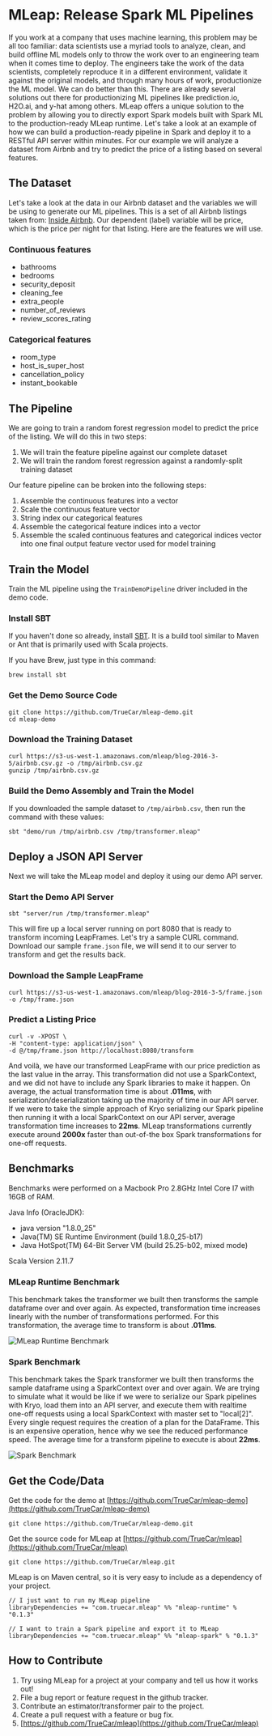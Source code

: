 # MLeap: Release Spark ML Pipelines

If you work at a company that uses machine learning, this problem may be all too familiar: data scientists use a myriad tools to analyze, clean, and build offline ML models only to throw the work over to an engineering team when it comes time to deploy. The engineers take the work of the data scientists, completely reproduce it in a different environment, validate it against the original models, and through many hours of work, productionize the ML model. We can do better than this. There are already several solutions out there for productionizing ML pipelines like prediction.io, H2O.ai, and y-hat among others. MLeap offers a unique solution to the problem by allowing you to directly export Spark models built with Spark ML to the production-ready MLeap runtime. Let's take a look at an example of how we can build a production-ready pipeline in Spark and deploy it to a RESTful API server within minutes. For our example we will analyze a dataset from Airbnb and try to predict the price of a listing based on several features.

## The Dataset

Let's take a look at the data in our Airbnb dataset and the variables we will be using to generate our ML pipelines. This is a set of all Airbnb listings taken from: [Inside Airbnb](http://insideairbnb.com/get-the-data.html). Our dependent (label) variable will be price, which is the price per night for that listing. Here are the features we will use.

### Continuous features

* bathrooms
* bedrooms
* security\_deposit
* cleaning\_fee
* extra\_people
* number\_of\_reviews
* review\_scores\_rating

### Categorical features

* room\_type
* host\_is\_super\_host
* cancellation\_policy
* instant\_bookable

## The Pipeline

We are going to train a random forest regression model to predict the price of the listing. We will do this in two steps:

1. We will train the feature pipeline against our complete dataset
2. We will train the random forest regression against a randomly-split training dataset

Our feature pipeline can be broken into the following steps:

1. Assemble the continuous features into a vector
2. Scale the continuous feature vector
3. String index our categorical features
4. Assemble the categorical feature indices into a vector
5. Assemble the scaled continuous features and categorical indices vector into one final output feature vector used for model training

## Train the Model

Train the ML pipeline using the `TrainDemoPipeline` driver included in the demo code.

### Install SBT

If you haven't done so already, install [SBT](http://www.scala-sbt.org/). It is a build tool similar to Maven or Ant that is primarily used with Scala projects.

If you have Brew, just type in this command:

```
brew install sbt
```

### Get the Demo Source Code

```
git clone https://github.com/TrueCar/mleap-demo.git
cd mleap-demo
```

### Download the Training Dataset

```
curl https://s3-us-west-1.amazonaws.com/mleap/blog-2016-3-5/airbnb.csv.gz -o /tmp/airbnb.csv.gz
gunzip /tmp/airbnb.csv.gz
```

### Build the Demo Assembly and Train the Model

If you downloaded the sample dataset to `/tmp/airbnb.csv`, then run the command with these values:

```
sbt "demo/run /tmp/airbnb.csv /tmp/transformer.mleap"
```

## Deploy a JSON API Server

Next we will take the MLeap model and deploy it using our demo API server.

### Start the Demo API Server

```
sbt "server/run /tmp/transformer.mleap"
```

This will fire up a local server running on port 8080 that is ready to transform incoming LeapFrames. Let's try a sample CURL command. Download our sample `frame.json` file, we will send it to our server to transform and get the results back.

### Download the Sample LeapFrame

```
curl https://s3-us-west-1.amazonaws.com/mleap/blog-2016-3-5/frame.json -o /tmp/frame.json
```

### Predict a Listing Price

```
curl -v -XPOST \
-H "content-type: application/json" \
-d @/tmp/frame.json http://localhost:8080/transform
```

And voilà, we have our transformed LeapFrame with our price prediction as the last value in the array. This transformation did not use a SparkContext, and we did not have to include any Spark libraries to make it happen. On average, the actual transformation time is about __.011ms__, with serialization/deserialization taking up the majority of time in our API server. If we were to take the simple approach of Kryo serializing our Spark pipeline then running it with a local SparkContext on our API server, average transformation time increases to __22ms__. MLeap transformations currently execute around __2000x__ faster than out-of-the box Spark transformations for one-off requests.

## Benchmarks

Benchmarks were performed on a Macbook Pro 2.8GHz Intel Core I7 with 16GB of RAM.

Java Info (OracleJDK):

* java version "1.8.0_25"
* Java(TM) SE Runtime Environment (build 1.8.0_25-b17)
* Java HotSpot(TM) 64-Bit Server VM (build 25.25-b02, mixed mode)

Scala Version 2.11.7

### MLeap Runtime Benchmark

This benchmark takes the transformer we built then transforms the sample dataframe over and over again. As expected, transformation time increases linearly with the number of transformations performed. For this transformation, the average time to transform is about __.011ms__.

![MLeap Runtime Benchmark](runtime_benchmark.png)

### Spark Benchmark

This benchmark takes the Spark transformer we built then transforms the sample dataframe using a SparkContext over and over again. We are trying to simulate what it would be like if we were to serialize our Spark pipelines with Kryo, load them into an API server, and execute them with realtime one-off requests using a local SparkContext with master set to "local[2]". Every single request requires the creation of a plan for the DataFrame. This is an expensive operation, hence why we see the reduced performance speed. The average time for a transform pipeline to execute is about __22ms__.

![Spark Benchmark](spark_benchmark.png)

## Get the Code/Data

Get the code for the demo at [https://github.com/TrueCar/mleap-demo](https://github.com/TrueCar/mleap-demo)

```
git clone https://github.com/TrueCar/mleap-demo.git
```

Get the source code for MLeap at [https://github.com/TrueCar/mleap](https://github.com/TrueCar/mleap)

```
git clone https://github.com/TrueCar/mleap.git
```

MLeap is on Maven central, so it is very easy to include as a dependency of your project.

```
// I just want to run my MLeap pipeline
libraryDependencies += "com.truecar.mleap" %% "mleap-runtime" % "0.1.3"

// I want to train a Spark pipeline and export it to MLeap
libraryDependencies += "com.truecar.mleap" %% "mleap-spark" % "0.1.3"
```

## How to Contribute

1. Try using MLeap for a project at your company and tell us how it works out!
2. File a bug report or feature request in the github tracker.
3. Contribute an estimator/transformer pair to the project.
4. Create a pull request with a feature or bug fix.
5. [https://github.com/TrueCar/mleap](https://github.com/TrueCar/mleap)
